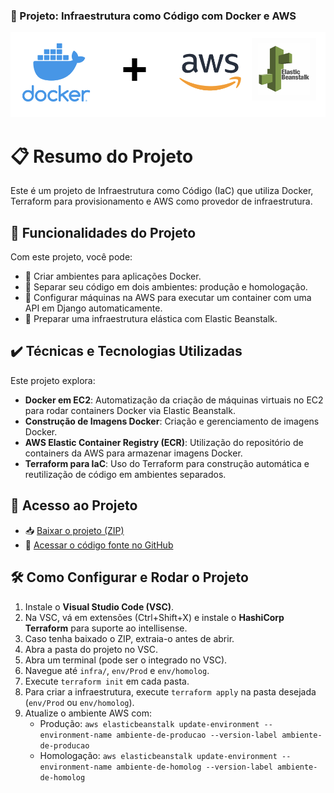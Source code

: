 ### 🚀 Projeto: Infraestrutura como Código com Docker e AWS

![](images/docker-aws-elastic.png)

# 📋 Resumo do Projeto

Este é um projeto de Infraestrutura como Código (IaC) que utiliza Docker, Terraform para provisionamento e AWS como provedor de infraestrutura.

## 🔨 Funcionalidades do Projeto

Com este projeto, você pode:

- 🐳 Criar ambientes para aplicações Docker.
- 🔄 Separar seu código em dois ambientes: produção e homologação.
- 🚀 Configurar máquinas na AWS para executar um container com uma API em Django automaticamente.
- 🌱 Preparar uma infraestrutura elástica com Elastic Beanstalk.

## ✔️ Técnicas e Tecnologias Utilizadas

Este projeto explora:

- **Docker em EC2**: Automatização da criação de máquinas virtuais no EC2 para rodar containers Docker via Elastic Beanstalk.
- **Construção de Imagens Docker**: Criação e gerenciamento de imagens Docker.
- **AWS Elastic Container Registry (ECR)**: Utilização do repositório de containers da AWS para armazenar imagens Docker.
- **Terraform para IaC**: Uso do Terraform para construção automática e reutilização de código em ambientes separados.

## 📁 Acesso ao Projeto

- 📥 [Baixar o projeto (ZIP)](https://github.com/lucas-decastro/iac-docker-elastic-beanstalk-aws/archive/refs/heads/main.zip)
- 🔗 [Acessar o código fonte no GitHub](https://github.com/lucas-decastro/iac-docker-elastic-beanstalk-aws)

## 🛠️ Como Configurar e Rodar o Projeto

1. Instale o **Visual Studio Code (VSC)**. 
2. Na VSC, vá em extensões (Ctrl+Shift+X) e instale o **HashiCorp Terraform** para suporte ao intellisense.
3. Caso tenha baixado o ZIP, extraia-o antes de abrir.
4. Abra a pasta do projeto no VSC.
5. Abra um terminal (pode ser o integrado no VSC).
6. Navegue até `infra/`, `env/Prod` e `env/homolog`.
7. Execute `terraform init` em cada pasta.
8. Para criar a infraestrutura, execute `terraform apply` na pasta desejada (`env/Prod` ou `env/homolog`).
9. Atualize o ambiente AWS com:
   - Produção: `aws elasticbeanstalk update-environment --environment-name ambiente-de-producao --version-label ambiente-de-producao`
   - Homologação: `aws elasticbeanstalk update-environment --environment-name ambiente-de-homolog --version-label ambiente-de-homolog`